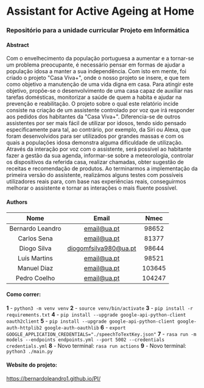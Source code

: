 # Assistant for Active Ageing at Home
### Repositório para a unidade curricular Projeto em Informática
#### Abstract
Com o envelhecimento da população portuguesa a aumentar e a tornar-se um problema preocupante, é necessário pensar em formas de ajudar a população idosa a manter a sua independência.  Com isto em mente, foi criado o projeto "Casa Viva+", onde o nosso projeto se insere, e que tem como objetivo a manutenção de uma vida digna em casa. Para atingir este objetivo, propõe-se o desenvolvimento de uma casa capaz de auxiliar nas tarefas domésticas, monitorizar a saúde de quem a habita e ajudar na prevenção e reabilitação.
O projeto sobre o qual este relatório incide consiste na criação de um assistente controlado por voz que irá responder aos pedidos dos habitantes da "Casa Viva+". Diferencia-se de outros assistentes por ser mais fácil de utilizar por idosos, tendo sido pensado especificamente para tal, ao contrário, por exemplo, da Siri ou Alexa, que foram desenvolvidos para ser utilizados por grandes massas e com os quais a populações idosa demonstra alguma dificuldade de utilização. 
Através da interação por voz com o assistente, será possível ao habitante fazer a gestão da sua agenda, informar-se sobre a meteorologia, controlar os dispositivos da referida casa, realizar chamadas, obter sugestão de receitas e recomendação de produtos.
Ao terminarmos a implementação da primeira versão do assistente, realizámos alguns testes com possíveis utilizadores reais para, com base nas experiências reais, conseguirmos melhorar o assistente e tornar as interações o mais fluente possível.


#### Authors
 Nome | Email | Nmec |
| :---: | :---: | :---: |
| Bernardo Leandro |email@ua.pt  | 98652 |
| Carlos Sena  | email@ua.pt | 81377 |
| Diogo Silva  | diogomfsilva980@ua.pt | 98644 |
| Luís Martins  | email@ua.pt | 98521 |
| Manuel Diaz  | email@ua.pt | 103645 |
| Pedro Coelho  | email@ua.pt | 104247 |

#### Como correr:
**1** - ```python3 -m venv venv```
**2** - ```source venv/bin/activate```
**3** - ```pip install -r requirements.txt```
**4** - ```pip install --upgrade google-api-python-client oauth2client```
**5** - ```pip install --upgrade google-api-python-client google-auth-httplib2 google-auth-oauthlib```
**6** - ```export GOOGLE_APPLICATION_CREDENTIALS="./speechToTextKey.json"```
**7** - ```rasa run -m models --endpoints endpoints.yml --port 5002 --credentials credentials.yml```
**8** - Novo terminal: ```rasa run actions```
**9** - Novo terminal: ```python3 ./main.py```

#### Website do projeto:
https://bernardoleandro1.github.io/PI/
